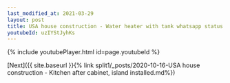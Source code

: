 ```yaml
---
last_modified_at: 2021-03-29
layout: post
title: USA house construction - Water heater with tank whatsapp status
youtubeId: uzIYStJyhKs
---
```


{% include youtubePlayer.html id=page.youtubeId %}

[Next]({{ site.baseurl }}{% link split1/_posts/2020-10-16-USA house construction - Kitchen after cabinet, island installed.md%})
